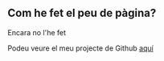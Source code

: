## Com he fet el peu de pàgina?

Encara no l'he fet


Podeu veure el meu projecte de Github [aquí](https://github.com/gerarnoli/projecte_mkdocs)